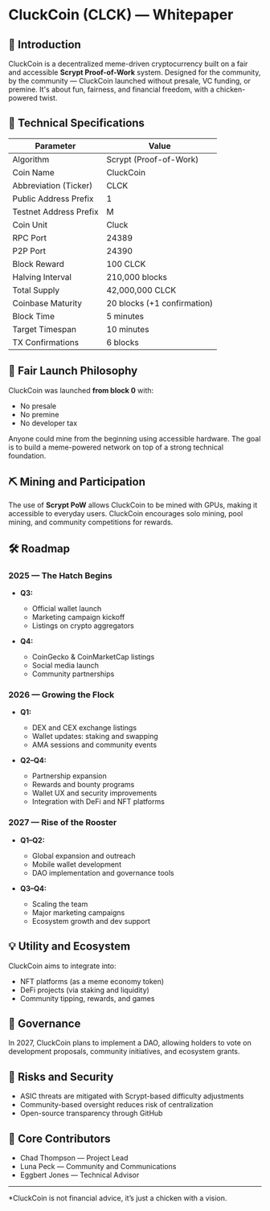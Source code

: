 # CluckCoin (CLCK) — Whitepaper

## 🐔 Introduction

CluckCoin is a decentralized meme-driven cryptocurrency built on a fair and accessible **Scrypt Proof-of-Work** system. Designed for the community, by the community — CluckCoin launched without presale, VC funding, or premine. It's about fun, fairness, and financial freedom, with a chicken-powered twist.

## 🔧 Technical Specifications

| Parameter              | Value                       |
| ---------------------- | --------------------------- |
| Algorithm              | Scrypt (Proof-of-Work)      |
| Coin Name              | CluckCoin                   |
| Abbreviation (Ticker)  | CLCK                        |
| Public Address Prefix  | 1                           |
| Testnet Address Prefix | M                           |
| Coin Unit              | Cluck                       |
| RPC Port               | 24389                       |
| P2P Port               | 24390                       |
| Block Reward           | 100 CLCK                    |
| Halving Interval       | 210,000 blocks              |
| Total Supply           | 42,000,000 CLCK             |
| Coinbase Maturity      | 20 blocks (+1 confirmation) |
| Block Time             | 5 minutes                   |
| Target Timespan        | 10 minutes                  |
| TX Confirmations       | 6 blocks                    |

## 📜 Fair Launch Philosophy

CluckCoin was launched **from block 0** with:

* No presale
* No premine
* No developer tax

Anyone could mine from the beginning using accessible hardware. The goal is to build a meme-powered network on top of a strong technical foundation.

## ⛏️ Mining and Participation

The use of **Scrypt PoW** allows CluckCoin to be mined with GPUs, making it accessible to everyday users. CluckCoin encourages solo mining, pool mining, and community competitions for rewards.

## 🛠️ Roadmap

### 2025 — The Hatch Begins

* **Q3:**

  * Official wallet launch
  * Marketing campaign kickoff
  * Listings on crypto aggregators
* **Q4:**

  * CoinGecko & CoinMarketCap listings
  * Social media launch
  * Community partnerships

### 2026 — Growing the Flock

* **Q1:**

  * DEX and CEX exchange listings
  * Wallet updates: staking and swapping
  * AMA sessions and community events
* **Q2–Q4:**

  * Partnership expansion
  * Rewards and bounty programs
  * Wallet UX and security improvements
  * Integration with DeFi and NFT platforms

### 2027 — Rise of the Rooster

* **Q1–Q2:**

  * Global expansion and outreach
  * Mobile wallet development
  * DAO implementation and governance tools
* **Q3–Q4:**

  * Scaling the team
  * Major marketing campaigns
  * Ecosystem growth and dev support

## 💡 Utility and Ecosystem

CluckCoin aims to integrate into:

* NFT platforms (as a meme economy token)
* DeFi projects (via staking and liquidity)
* Community tipping, rewards, and games

## 🧠 Governance

In 2027, CluckCoin plans to implement a DAO, allowing holders to vote on development proposals, community initiatives, and ecosystem grants.

## 🔐 Risks and Security

* ASIC threats are mitigated with Scrypt-based difficulty adjustments
* Community-based oversight reduces risk of centralization
* Open-source transparency through GitHub

## 👥 Core Contributors

* Chad Thompson — Project Lead
* Luna Peck — Community and Communications
* Eggbert Jones — Technical Advisor

---

*CluckCoin is not financial advice, it’s just a chicken with a vision. 
